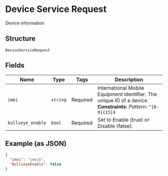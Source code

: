 
# Device Service Request

Device information

## Structure

`DeviceServiceRequest`

## Fields

| Name | Type | Tags | Description |
|  --- | --- | --- | --- |
| `imei` | `string` | Required | International Mobile Equipment Identifier. The unique ID of a device.<br>**Constraints**: *Pattern*: `^[0-9]{15}$` |
| `bullseye_enable` | `bool` | Required | Set to Enable (true) or Disable (false). |

## Example (as JSON)

```json
{
  "imei": "imei6",
  "BullseyeEnable": false
}
```

